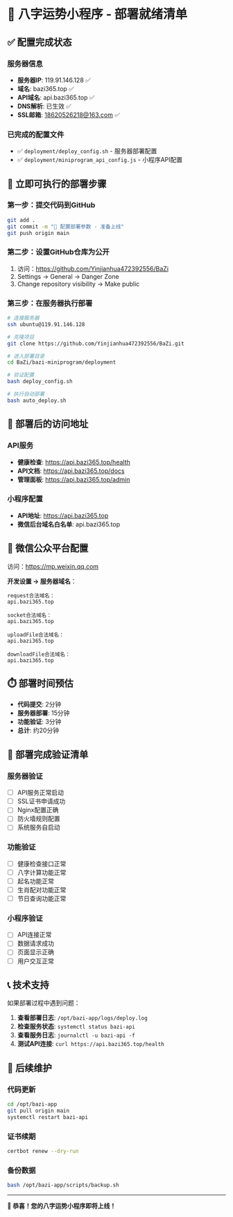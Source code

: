 # 🚀 八字运势小程序 - 部署就绪清单

## ✅ 配置完成状态

### 服务器信息
- **服务器IP**: 119.91.146.128 ✅
- **域名**: bazi365.top ✅  
- **API域名**: api.bazi365.top ✅
- **DNS解析**: 已生效 ✅
- **SSL邮箱**: 18620526218@163.com ✅

### 已完成的配置文件
- ✅ `deployment/deploy_config.sh` - 服务器部署配置
- ✅ `deployment/miniprogram_api_config.js` - 小程序API配置

## 🎯 立即可执行的部署步骤

### 第一步：提交代码到GitHub
```bash
git add .
git commit -m "🔧 配置部署参数 - 准备上线"
git push origin main
```

### 第二步：设置GitHub仓库为公开
1. 访问：https://github.com/Yinjianhua472392556/BaZi
2. Settings → General → Danger Zone
3. Change repository visibility → Make public

### 第三步：在服务器执行部署
```bash
# 连接服务器
ssh ubuntu@119.91.146.128

# 克隆项目
git clone https://github.com/Yinjianhua472392556/BaZi.git

# 进入部署目录
cd BaZi/bazi-miniprogram/deployment

# 验证配置
bash deploy_config.sh

# 执行自动部署
bash auto_deploy.sh
```

## 📱 部署后的访问地址

### API服务
- **健康检查**: https://api.bazi365.top/health
- **API文档**: https://api.bazi365.top/docs
- **管理面板**: https://api.bazi365.top/admin

### 小程序配置
- **API地址**: https://api.bazi365.top
- **微信后台域名白名单**: api.bazi365.top

## 🔧 微信公众平台配置

访问：https://mp.weixin.qq.com

**开发设置 → 服务器域名**：
```
request合法域名：
api.bazi365.top

socket合法域名：
api.bazi365.top

uploadFile合法域名：
api.bazi365.top

downloadFile合法域名：
api.bazi365.top
```

## ⏱️ 部署时间预估

- **代码提交**: 2分钟
- **服务器部署**: 15分钟
- **功能验证**: 3分钟
- **总计**: 约20分钟

## 🎉 部署完成验证清单

### 服务器验证
- [ ] API服务正常启动
- [ ] SSL证书申请成功  
- [ ] Nginx配置正确
- [ ] 防火墙规则配置
- [ ] 系统服务自启动

### 功能验证
- [ ] 健康检查接口正常
- [ ] 八字计算功能正常
- [ ] 起名功能正常
- [ ] 生肖配对功能正常
- [ ] 节日查询功能正常

### 小程序验证
- [ ] API连接正常
- [ ] 数据请求成功
- [ ] 页面显示正确
- [ ] 用户交互正常

## 📞 技术支持

如果部署过程中遇到问题：

1. **查看部署日志**: `/opt/bazi-app/logs/deploy.log`
2. **检查服务状态**: `systemctl status bazi-api`
3. **查看服务日志**: `journalctl -u bazi-api -f`
4. **测试API连接**: `curl https://api.bazi365.top/health`

## 🔄 后续维护

### 代码更新
```bash
cd /opt/bazi-app
git pull origin main
systemctl restart bazi-api
```

### 证书续期
```bash
certbot renew --dry-run
```

### 备份数据
```bash
bash /opt/bazi-app/scripts/backup.sh
```

---

**🎊 恭喜！您的八字运势小程序即将上线！**

